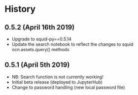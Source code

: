 History
=======

0.5.2 (April 16th 2019)
-------------------------
* Upgrade to squid-py==0.5.14
* Update the search notebook to reflect the changes to squid ocn.assets.query() methods


0.5.1 (April 5th 2019)
-------------------------
* NB: Search function is not currently working!
* Initial beta release (deployed to JupyterHub)
* Change to password handling (new local password file)

